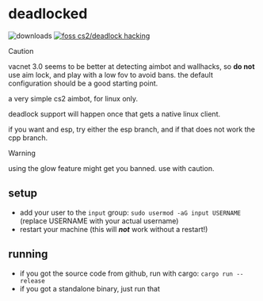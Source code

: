 # deadlocked

![downloads](https://img.shields.io/github/downloads/avitran0/deadlocked/total?color=blue) [![foss cs2/deadlock hacking](https://badgen.net/discord/members/eXjG4Ar9Sx)](https://discord.gg/eXjG4Ar9Sx)

> [!CAUTION]
> vacnet 3.0 seems to be better at detecting aimbot and wallhacks, so **do not** use aim lock, and play with a low fov to avoid bans. the default configuration should be a good starting point.

a very simple cs2 aimbot, for linux only.

deadlock support will happen once that gets a native linux client.

if you want and esp, try either the esp branch, and if that does not work the cpp branch.

> [!WARNING]
> using the glow feature might get you banned. use with caution.

## setup

- add your user to the `input` group: `sudo usermod -aG input USERNAME` (replace USERNAME with your actual username)
- restart your machine (this will **_not_** work without a restart!)

## running

- if you got the source code from github, run with cargo: `cargo run --release`
- if you got a standalone binary, just run that
